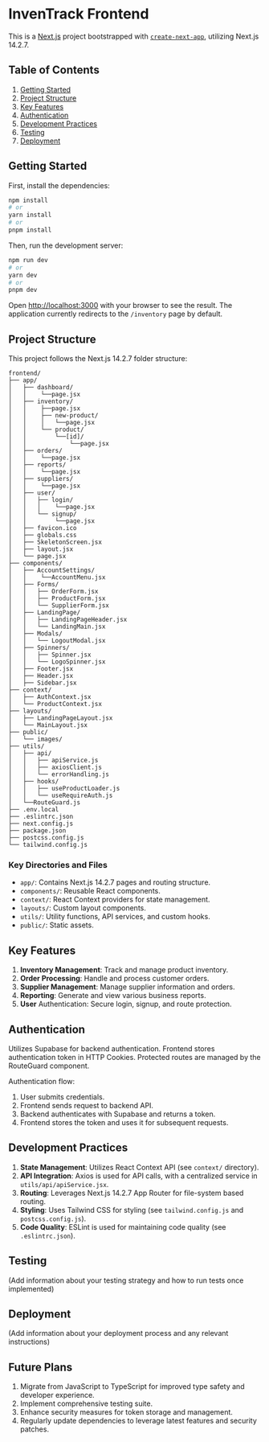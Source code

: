 # InvenTrack Frontend

This is a [Next.js](https://nextjs.org/) project bootstrapped with [`create-next-app`](https://github.com/vercel/next.js/tree/canary/packages/create-next-app), utilizing Next.js 14.2.7.

## Table of Contents

1. [Getting Started](#getting-started)
2. [Project Structure](#project-structure)
3. [Key Features](#key-features)
4. [Authentication](#authentication)
5. [Development Practices](#development-practices)
6. [Testing](#testing)
7. [Deployment](#deployment)

## Getting Started

First, install the dependencies:

```bash
npm install
# or
yarn install
# or
pnpm install
```

Then, run the development server:

```bash
npm run dev
# or
yarn dev
# or
pnpm dev
```

Open [http://localhost:3000](http://localhost:3000) with your browser to see the result. The application currently redirects to the `/inventory` page by default.

## Project Structure

This project follows the Next.js 14.2.7 folder structure:

```
frontend/
├── app/
│   ├── dashboard/
│   │    └──page.jsx
│   ├── inventory/
│   │    ├──page.jsx
│   │    ├── new-product/
│   │    │   └──page.jsx
│   │    └── product/
│   │        └──[id]/
│   │            └──page.jsx
│   ├── orders/
│   │    └──page.jsx
│   ├── reports/
│   │    └──page.jsx
│   ├── suppliers/
│   │    └──page.jsx
│   ├── user/
│   │   ├── login/
│   │   │    └──page.jsx
│   │   └── signup/
│   │        └──page.jsx
│   ├── favicon.ico
│   ├── globals.css
│   ├── SkeletonScreen.jsx
│   ├── layout.jsx
│   └── page.jsx
├── components/
│   ├── AccountSettings/
│   │    └──AccountMenu.jsx
│   ├── Forms/
│   │   ├── OrderForm.jsx
│   │   ├── ProductForm.jsx
│   │   └── SupplierForm.jsx
│   ├── LandingPage/
│   │   ├── LandingPageHeader.jsx
│   │   └── LandingMain.jsx
│   ├── Modals/
│   │   └── LogoutModal.jsx
│   ├── Spinners/
│   │   ├── Spinner.jsx
│   │   └── LogoSpinner.jsx
│   ├── Footer.jsx
│   ├── Header.jsx
│   ├── Sidebar.jsx
├── context/
│   ├── AuthContext.jsx
│   └── ProductContext.jsx
├── layouts/
│   ├── LandingPageLayout.jsx
│   └── MainLayout.jsx
├── public/
│   └── images/
├── utils/
│   ├── api/
│   │   ├── apiService.js
│   │   ├── axiosClient.js
│   │   └── errorHandling.js
│   ├── hooks/
│   │   ├── useProductLoader.js
│   │   └── useRequireAuth.js
│   └──RouteGuard.js
├── .env.local
├── .eslintrc.json
├── next.config.js
├── package.json
├── postcss.config.js
└── tailwind.config.js
```

### Key Directories and Files

- `app/`: Contains Next.js 14.2.7 pages and routing structure.
- `components/`: Reusable React components.
- `context/`: React Context providers for state management.
- `layouts/`: Custom layout components.
- `utils/`: Utility functions, API services, and custom hooks.
- `public/`: Static assets.

## Key Features

1. **Inventory Management**: Track and manage product inventory.
2. **Order Processing**: Handle and process customer orders.
3. **Supplier Management**: Manage supplier information and orders.
4. **Reporting**: Generate and view various business reports.
5. **User** Authentication: Secure login, signup, and route protection.

## Authentication

Utilizes Supabase for backend authentication.
Frontend stores authentication token in HTTP Cookies.
Protected routes are managed by the RouteGuard component.

Authentication flow:

1. User submits credentials.
2. Frontend sends request to backend API.
3. Backend authenticates with Supabase and returns a token.
4. Frontend stores the token and uses it for subsequent requests.

## Development Practices

1. **State Management**: Utilizes React Context API (see `context/` directory).
2. **API Integration**: Axios is used for API calls, with a centralized service in `utils/api/apiService.jsx`.
3. **Routing**: Leverages Next.js 14.2.7 App Router for file-system based routing.
4. **Styling**: Uses Tailwind CSS for styling (see `tailwind.config.js` and `postcss.config.js`).
5. **Code Quality**: ESLint is used for maintaining code quality (see `.eslintrc.json`).

## Testing

(Add information about your testing strategy and how to run tests once implemented)

## Deployment

(Add information about your deployment process and any relevant instructions)

## Future Plans

1. Migrate from JavaScript to TypeScript for improved type safety and developer experience.
2. Implement comprehensive testing suite.
3. Enhance security measures for token storage and management.
4. Regularly update dependencies to leverage latest features and security patches.

